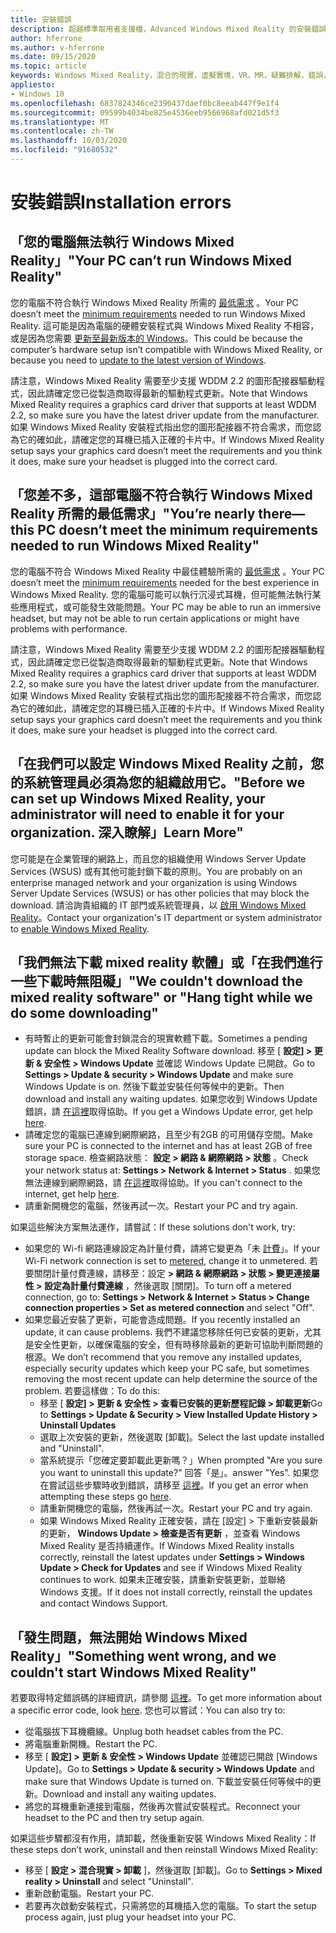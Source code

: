 ```yaml
---
title: 安裝錯誤
description: 超越標準取用者支援檔，Advanced Windows Mixed Reality 的安裝錯誤疑難排解。
author: hferrone
ms.author: v-hferrone
ms.date: 09/15/2020
ms.topic: article
keywords: Windows Mixed Reality，混合的現實，虛擬實境，VR，MR，疑難排解，錯誤，協助，支援，安裝
appliesto:
- Windows 10
ms.openlocfilehash: 6837824346ce2390437daef0bc8eeab447f9e1f4
ms.sourcegitcommit: 09599b4034be825e4536eeb9566968afd021d5f3
ms.translationtype: MT
ms.contentlocale: zh-TW
ms.lasthandoff: 10/03/2020
ms.locfileid: "91680532"
---
```

# <a name="installation-errors"></a><span data-ttu-id="a6202-104">安裝錯誤</span><span class="sxs-lookup"><span data-stu-id="a6202-104">Installation errors</span></span>

## <a name="your-pc-cant-run-windows-mixed-reality"></a><span data-ttu-id="a6202-105">「您的電腦無法執行 Windows Mixed Reality」</span><span class="sxs-lookup"><span data-stu-id="a6202-105">"Your PC can’t run Windows Mixed Reality"</span></span>

<span data-ttu-id="a6202-106">您的電腦不符合執行 Windows Mixed Reality 所需的 [最低需求](https://support.microsoft.com/en-us/help/4039260/windows-10-mixed-reality-pc-hardware-guidelines) 。</span><span class="sxs-lookup"><span data-stu-id="a6202-106">Your PC doesn’t meet the [minimum requirements](https://support.microsoft.com/en-us/help/4039260/windows-10-mixed-reality-pc-hardware-guidelines) needed to run Windows Mixed Reality.</span></span> <span data-ttu-id="a6202-107">這可能是因為電腦的硬體安裝程式與 Windows Mixed Reality 不相容，或是因為您需要 [更新至最新版本的 Windows](https://support.microsoft.com/en-us/help/12373/windows-update-faq)。</span><span class="sxs-lookup"><span data-stu-id="a6202-107">This could be because the computer’s hardware setup isn’t compatible with Windows Mixed Reality, or because you need to [update to the latest version of Windows](https://support.microsoft.com/en-us/help/12373/windows-update-faq).</span></span> 

<span data-ttu-id="a6202-108">請注意，Windows Mixed Reality 需要至少支援 WDDM 2.2 的圖形配接器驅動程式，因此請確定您已從製造商取得最新的驅動程式更新。</span><span class="sxs-lookup"><span data-stu-id="a6202-108">Note that Windows Mixed Reality requires a graphics card driver that supports at least WDDM 2.2, so make sure you have the latest driver update from the manufacturer.</span></span> <span data-ttu-id="a6202-109">如果 Windows Mixed Reality 安裝程式指出您的圖形配接器不符合需求，而您認為它的確如此，請確定您的耳機已插入正確的卡片中。</span><span class="sxs-lookup"><span data-stu-id="a6202-109">If Windows Mixed Reality setup says your graphics card doesn’t meet the requirements and you think it does, make sure your headset is plugged into the correct card.</span></span>

## <a name="youre-nearly-therethis-pc-doesnt-meet-the-minimum-requirements-needed-to-run-windows-mixed-reality"></a><span data-ttu-id="a6202-110">「您差不多，這部電腦不符合執行 Windows Mixed Reality 所需的最低需求」</span><span class="sxs-lookup"><span data-stu-id="a6202-110">"You’re nearly there—this PC doesn’t meet the minimum requirements needed to run Windows Mixed Reality"</span></span>

<span data-ttu-id="a6202-111">您的電腦不符合 Windows Mixed Reality 中最佳體驗所需的 [最低需求](https://support.microsoft.com/en-us/help/4039260/windows-10-mixed-reality-pc-hardware-guidelines) 。</span><span class="sxs-lookup"><span data-stu-id="a6202-111">Your PC doesn’t meet the [minimum requirements](https://support.microsoft.com/en-us/help/4039260/windows-10-mixed-reality-pc-hardware-guidelines) needed for the best experience in Windows Mixed Reality.</span></span> <span data-ttu-id="a6202-112">您的電腦可能可以執行沉浸式耳機，但可能無法執行某些應用程式，或可能發生效能問題。</span><span class="sxs-lookup"><span data-stu-id="a6202-112">Your PC may be able to run an immersive headset, but may not be able to run certain applications or might have problems with performance.</span></span>

<span data-ttu-id="a6202-113">請注意，Windows Mixed Reality 需要至少支援 WDDM 2.2 的圖形配接器驅動程式，因此請確定您已從製造商取得最新的驅動程式更新。</span><span class="sxs-lookup"><span data-stu-id="a6202-113">Note that Windows Mixed Reality requires a graphics card driver that supports at least WDDM 2.2, so make sure you have the latest driver update from the manufacturer.</span></span> <span data-ttu-id="a6202-114">如果 Windows Mixed Reality 安裝程式指出您的圖形配接器不符合需求，而您認為它的確如此，請確定您的耳機已插入正確的卡片中。</span><span class="sxs-lookup"><span data-stu-id="a6202-114">If Windows Mixed Reality setup says your graphics card doesn’t meet the requirements and you think it does, make sure your headset is plugged into the correct card.</span></span>

## <a name="before-we-can-set-up-windows-mixed-reality-your-administrator-will-need-to-enable-it-for-your-organization-learn-more"></a><span data-ttu-id="a6202-115">「在我們可以設定 Windows Mixed Reality 之前，您的系統管理員必須為您的組織啟用它。</span><span class="sxs-lookup"><span data-stu-id="a6202-115">"Before we can set up Windows Mixed Reality, your administrator will need to enable it for your organization.</span></span> <span data-ttu-id="a6202-116">深入瞭解」</span><span class="sxs-lookup"><span data-stu-id="a6202-116">Learn More"</span></span>

<span data-ttu-id="a6202-117">您可能是在企業管理的網路上，而且您的組織使用 Windows Server Update Services (WSUS) 或有其他可能封鎖下載的原則。</span><span class="sxs-lookup"><span data-stu-id="a6202-117">You are probably on an enterprise managed network and your organization is using Windows Server Update Services (WSUS) or has other policies that may block the download.</span></span> <span data-ttu-id="a6202-118">請洽詢貴組織的 IT 部門或系統管理員，以 [啟用 Windows Mixed Reality](https://docs.microsoft.com/windows/application-management/manage-windows-mixed-reality#enable)。</span><span class="sxs-lookup"><span data-stu-id="a6202-118">Contact your organization's IT department or system administrator to [enable Windows Mixed Reality](https://docs.microsoft.com/windows/application-management/manage-windows-mixed-reality#enable).</span></span>

## <a name="we-couldnt-download-the-mixed-reality-software-or-hang-tight-while-we-do-some-downloading"></a><span data-ttu-id="a6202-119">「我們無法下載 mixed reality 軟體」或「在我們進行一些下載時無阻礙」</span><span class="sxs-lookup"><span data-stu-id="a6202-119">"We couldn't download the mixed reality software" or "Hang tight while we do some downloading"</span></span>

* <span data-ttu-id="a6202-120">有時暫止的更新可能會封鎖混合的現實軟體下載。</span><span class="sxs-lookup"><span data-stu-id="a6202-120">Sometimes a pending update can block the Mixed Reality Software download.</span></span> <span data-ttu-id="a6202-121">移至 [ **設定] > 更新 & 安全性 > Windows Update** 並確認 Windows Update 已開啟。</span><span class="sxs-lookup"><span data-stu-id="a6202-121">Go to **Settings > Update & security > Windows Update** and make sure Windows Update is on.</span></span> <span data-ttu-id="a6202-122">然後下載並安裝任何等候中的更新。</span><span class="sxs-lookup"><span data-stu-id="a6202-122">Then download and install any waiting updates.</span></span> <span data-ttu-id="a6202-123">如果您收到 Windows Update 錯誤，請 [在這裡](https://support.microsoft.com/en-us/help/10164/fix-windows-update-errors)取得協助。</span><span class="sxs-lookup"><span data-stu-id="a6202-123">If you get a Windows Update error, get help [here](https://support.microsoft.com/en-us/help/10164/fix-windows-update-errors).</span></span>
* <span data-ttu-id="a6202-124">請確定您的電腦已連線到網際網路，且至少有2GB 的可用儲存空間。</span><span class="sxs-lookup"><span data-stu-id="a6202-124">Make sure your PC is connected to the internet and has at least 2GB of free storage space.</span></span> <span data-ttu-id="a6202-125">檢查網路狀態： **設定 > 網路 & 網際網路 > 狀態** 。</span><span class="sxs-lookup"><span data-stu-id="a6202-125">Check your network status at: **Settings > Network & Internet > Status** .</span></span> <span data-ttu-id="a6202-126">如果您無法連線到網際網路，請 [在這裡](https://support.microsoft.com/en-us/help/10741/windows-10-fix-network-connection-issues)取得協助。</span><span class="sxs-lookup"><span data-stu-id="a6202-126">If you can't connect to the internet, get help [here](https://support.microsoft.com/en-us/help/10741/windows-10-fix-network-connection-issues).</span></span>  
* <span data-ttu-id="a6202-127">請重新開機您的電腦，然後再試一次。</span><span class="sxs-lookup"><span data-stu-id="a6202-127">Restart your PC and try again.</span></span> 

<span data-ttu-id="a6202-128">如果這些解決方案無法運作，請嘗試：</span><span class="sxs-lookup"><span data-stu-id="a6202-128">If these solutions don't work, try:</span></span>
* <span data-ttu-id="a6202-129">如果您的 Wi-fi 網路連線設定為計量付費，請將它變更為「未 [計費](https://support.microsoft.com/en-us/help/17452/windows-metered-internet-connections-faq)」。</span><span class="sxs-lookup"><span data-stu-id="a6202-129">If your Wi-Fi network connection is set to [metered](https://support.microsoft.com/en-us/help/17452/windows-metered-internet-connections-faq), change it to unmetered.</span></span> <span data-ttu-id="a6202-130">若要關閉計量付費連線，請移至：設定 **> 網路 & 網際網路 > 狀態 > 變更連接屬性 > 設定為計量付費連線** ，然後選取 [關閉]。</span><span class="sxs-lookup"><span data-stu-id="a6202-130">To turn off a metered connection, go to: **Settings > Network & Internet > Status > Change connection properties > Set as metered connection** and select "Off".</span></span>  
* <span data-ttu-id="a6202-131">如果您最近安裝了更新，可能會造成問題。</span><span class="sxs-lookup"><span data-stu-id="a6202-131">If you recently installed an update, it can cause problems.</span></span> <span data-ttu-id="a6202-132">我們不建議您移除任何已安裝的更新，尤其是安全性更新，以確保電腦的安全，但有時移除最新的更新可協助判斷問題的根源。</span><span class="sxs-lookup"><span data-stu-id="a6202-132">We don’t recommend that you remove any installed updates, especially security updates which keep your PC safe, but sometimes removing the most recent update can help determine the source of the problem.</span></span> <span data-ttu-id="a6202-133">若要這樣做：</span><span class="sxs-lookup"><span data-stu-id="a6202-133">To do this:</span></span> 
    * <span data-ttu-id="a6202-134">移至 [ **設定] > 更新 & 安全性 > 查看已安裝的更新歷程記錄 > 卸載更新**</span><span class="sxs-lookup"><span data-stu-id="a6202-134">Go to **Settings > Update & Security > View Installed Update History > Uninstall Updates**</span></span>
    * <span data-ttu-id="a6202-135">選取上次安裝的更新，然後選取 [卸載]。</span><span class="sxs-lookup"><span data-stu-id="a6202-135">Select the last update installed and "Uninstall".</span></span>
    * <span data-ttu-id="a6202-136">當系統提示「您確定要卸載此更新嗎？」</span><span class="sxs-lookup"><span data-stu-id="a6202-136">When prompted "Are you sure you want to uninstall this update?"</span></span> <span data-ttu-id="a6202-137">回答「是」。</span><span class="sxs-lookup"><span data-stu-id="a6202-137">answer "Yes".</span></span> <span data-ttu-id="a6202-138">如果您在嘗試這些步驟時收到錯誤，請移至 [這裡](https://support.microsoft.com/en-us/help/10164/fix-windows-update-errors)。</span><span class="sxs-lookup"><span data-stu-id="a6202-138">If you get an error when attempting these steps go [here](https://support.microsoft.com/en-us/help/10164/fix-windows-update-errors).</span></span> 
    * <span data-ttu-id="a6202-139">請重新開機您的電腦，然後再試一次。</span><span class="sxs-lookup"><span data-stu-id="a6202-139">Restart your PC and try again.</span></span> 
    * <span data-ttu-id="a6202-140">如果 Windows Mixed Reality 正確安裝，請在 [設定] > 下重新安裝最新的更新， **Windows Update > 檢查是否有更新** ，並查看 Windows Mixed Reality 是否持續運作。</span><span class="sxs-lookup"><span data-stu-id="a6202-140">If Windows Mixed Reality installs correctly, reinstall the latest updates under **Settings > Windows Update > Check for Updates** and see if Windows Mixed Reality continues to work.</span></span> <span data-ttu-id="a6202-141">如果未正確安裝，請重新安裝更新，並聯絡 Windows 支援。</span><span class="sxs-lookup"><span data-stu-id="a6202-141">If it does not install correctly, reinstall the updates and contact Windows Support.</span></span> 

## <a name="something-went-wrong-and-we-couldnt-start-windows-mixed-reality"></a><span data-ttu-id="a6202-142">「發生問題，無法開始 Windows Mixed Reality」</span><span class="sxs-lookup"><span data-stu-id="a6202-142">"Something went wrong, and we couldn't start Windows Mixed Reality"</span></span>
<span data-ttu-id="a6202-143">若要取得特定錯誤碼的詳細資訊，請參閱 [這裡](error-codes.md)。</span><span class="sxs-lookup"><span data-stu-id="a6202-143">To get more information about a specific error code, look [here](error-codes.md).</span></span> <span data-ttu-id="a6202-144">您也可以嘗試：</span><span class="sxs-lookup"><span data-stu-id="a6202-144">You can also try to:</span></span>

* <span data-ttu-id="a6202-145">從電腦拔下耳機纜線。</span><span class="sxs-lookup"><span data-stu-id="a6202-145">Unplug both headset cables from the PC.</span></span>
* <span data-ttu-id="a6202-146">將電腦重新開機。</span><span class="sxs-lookup"><span data-stu-id="a6202-146">Restart the PC.</span></span>
* <span data-ttu-id="a6202-147">移至 [ **設定] > 更新 & 安全性 > Windows Update** 並確認已開啟 [Windows Update]。</span><span class="sxs-lookup"><span data-stu-id="a6202-147">Go to **Settings > Update & security > Windows Update** and make sure that Windows Update is turned on.</span></span> <span data-ttu-id="a6202-148">下載並安裝任何等候中的更新。</span><span class="sxs-lookup"><span data-stu-id="a6202-148">Download and install any waiting updates.</span></span>
* <span data-ttu-id="a6202-149">將您的耳機重新連接到電腦，然後再次嘗試安裝程式。</span><span class="sxs-lookup"><span data-stu-id="a6202-149">Reconnect your headset to the PC and then try setup again.</span></span>

<span data-ttu-id="a6202-150">如果這些步驟都沒有作用，請卸載，然後重新安裝 Windows Mixed Reality：</span><span class="sxs-lookup"><span data-stu-id="a6202-150">If these steps don’t work, uninstall and then reinstall Windows Mixed Reality:</span></span>
* <span data-ttu-id="a6202-151">移至 [ **設定 > 混合現實 > 卸載** ]，然後選取 [卸載]。</span><span class="sxs-lookup"><span data-stu-id="a6202-151">Go to **Settings > Mixed reality > Uninstall** and select "Uninstall".</span></span> 
* <span data-ttu-id="a6202-152">重新啟動電腦。</span><span class="sxs-lookup"><span data-stu-id="a6202-152">Restart your PC.</span></span> 
* <span data-ttu-id="a6202-153">若要再次啟動安裝程式，只需將您的耳機插入您的電腦。</span><span class="sxs-lookup"><span data-stu-id="a6202-153">To start the setup process again, just plug your headset into your PC.</span></span>
